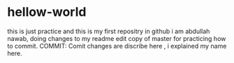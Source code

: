 # hellow-world
this is just practice and this is my first repositry in github
i am abdullah nawab, doing changes to my readme edit copy of master for practicing how to commit.
COMMIT: Comit changes are discribe here , i explained my name here.
